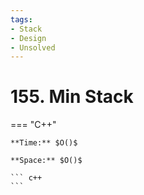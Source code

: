 ```yaml
---
tags:
- Stack
- Design
- Unsolved
---
```



# 155. Min Stack

=== "C++"

    **Time:** $O()$

    **Space:** $O()$

    ``` c++
    ```